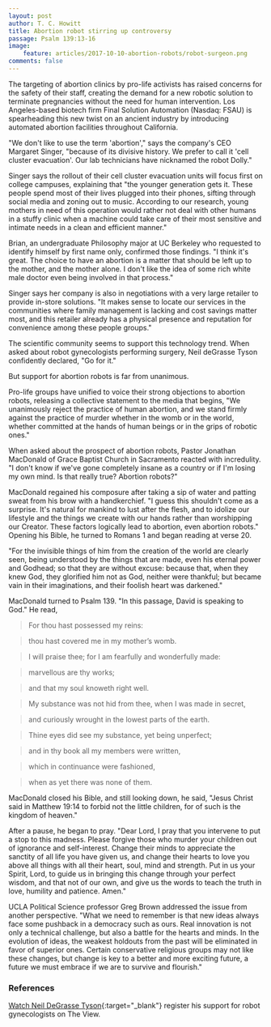 ```yaml
---
layout: post
author: T. C. Howitt
title: Abortion robot stirring up controversy
passage: Psalm 139:13-16
image:
    feature: articles/2017-10-10-abortion-robots/robot-surgeon.png
comments: false
---
```


The targeting of abortion clinics by pro-life activists has raised concerns for the safety of their staff, creating the demand for a new robotic solution to terminate pregnancies without the need for human intervention.  Los Angeles-based biotech firm Final Solution Automation (Nasdaq: FSAU) is spearheading this new twist on an ancient industry by introducing automated abortion facilities throughout California.

"We don't like to use the term 'abortion'," says the company's CEO Margaret Singer, "because of its divisive history.  We prefer to call it 'cell cluster evacuation'.  Our lab technicians have nicknamed the robot Dolly."

Singer says the rollout of their cell cluster evacuation units will focus first on college campuses, explaining that "the younger generation gets it.  These people spend most of their lives plugged into their phones, sifting through social media and zoning out to music.  According to our research, young mothers in need of this operation would rather not deal with other humans in a stuffy clinic when a machine could take care of their most sensitive and intimate needs in a clean and efficient manner."

Brian, an undergraduate Philosophy major at UC Berkeley who requested to identify himself by first name only, confirmed those findings.  "I think it's great.  The choice to have an abortion is a matter that should be left up to the mother, and the mother alone.  I don't like the idea of some rich white male doctor even being involved in that process."

Singer says her company is also in negotiations with a very large retailer to provide in-store solutions.  "It makes sense to locate our services in the communities where family management is lacking and cost savings matter most, and this retailer already has a physical presence and reputation for convenience among these people groups."

The scientific community seems to support this technology trend.  When asked about robot gynecologists performing surgery, Neil deGrasse Tyson confidently declared, "Go for it."

But support for abortion robots is far from unanimous.

Pro-life groups have unified to voice their strong objections to abortion robots, releasing a collective statement to the media that begins, "We unanimously reject the practice of human abortion, and we stand firmly against the practice of murder whether in the womb or in the world, whether committed at the hands of human beings or in the grips of robotic ones."

When asked about the prospect of abortion robots, Pastor Jonathan MacDonald of Grace Baptist Church in Sacramento reacted with incredulity.  "I don't know if we've gone completely insane as a country or if I'm losing my own mind.  Is that really true?  Abortion robots?"

MacDonald regained his composure after taking a sip of water and patting sweat from his brow with a handkerchief.  "I guess this shouldn't come as a surprise. It's natural for mankind to lust after the flesh, and to idolize our lifestyle and the things we create with our hands rather than worshipping our Creator.  These factors logically lead to abortion, even abortion robots."  Opening his Bible, he turned to Romans 1 and began reading at verse 20.

"For the invisible things of him from the creation of the world are clearly seen, being understood by the things that are made, even his eternal power and Godhead; so that they are without excuse: because that, when they knew God, they glorified him not as God, neither were thankful; but became vain in their imaginations, and their foolish heart was darkened."

MacDonald turned to Psalm 139.  "In this passage, David is speaking to God."  He read,

> For thou hast possessed my reins:

> thou hast covered me in my mother’s womb.

> I will praise thee; for I am fearfully and wonderfully made:

> marvellous are thy works;

> and that my soul knoweth right well.

> My substance was not hid from thee, when I was made in secret,

> and curiously wrought in the lowest parts of the earth.

> Thine eyes did see my substance, yet being unperfect;

> and in thy book all my members were written,

> which in continuance were fashioned,

> when as yet there was none of them.

MacDonald closed his Bible, and still looking down, he said, "Jesus Christ said in Matthew 19:14 to forbid not the little children, for of such is the kingdom of heaven."

After a pause, he began to pray.  "Dear Lord, I pray that you intervene to put a stop to this madness.  Please forgive those who murder your children out of ignorance and self-interest.  Change their minds to appreciate the sanctity of all life you have given us, and change their hearts to love you above all things with all their heart, soul, mind and strength.  Put in us your Spirit, Lord, to guide us in bringing this change through your perfect wisdom, and that not of our own, and give us the words to teach the truth in love, humility and patience. Amen."

UCLA Political Science professor Greg Brown addressed the issue from another perspective.  "What we need to remember is that new ideas always face some pushback in a democracy such as ours.  Real innovation is not only a technical challenge, but also a battle for the hearts and minds.  In the evolution of ideas, the weakest holdouts from the past will be eliminated in favor of superior ones.  Certain conservative religious groups may not like these changes, but change is key to a better and more exciting future, a future we must embrace if we are to survive and flourish."

### References

[Watch Neil DeGrasse Tyson](https://youtu.be/k7U0jFNRnkI?t=457){:target="_blank"} register his support for robot gynecologists on The View.
